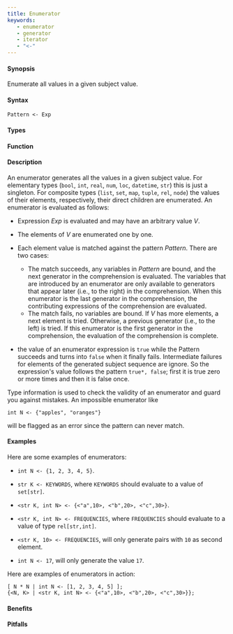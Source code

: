 ```yaml
---
title: Enumerator
keywords:
   - enumerator
   - generator
   - iterator
   - "<-"
---
```


#### Synopsis

Enumerate all values in a given subject value.

#### Syntax

`Pattern <- Exp`

#### Types

#### Function

#### Description

An enumerator generates all the values in a given subject value. 
For elementary types (`bool`, `int`, `real`, `num`, `loc`, `datetime`, `str`) this is just a singleton.
For composite types (`list`, `set`, `map`, `tuple`, `rel`, `node`) the values of their elements, 
respectively, their direct children are enumerated. An enumerator is evaluated as follows:

*  Expression _Exp_ is evaluated and may have an arbitrary value _V_.

*  The elements of _V_ are enumerated one by one.

*  Each element value is matched against the pattern _Pattern_. There are two cases:
   * The match succeeds, any variables in _Pattern_ are bound, and the next generator in the comprehension is evaluated. 
      The variables that are introduced by an enumerator are only available to generators that appear later (i.e., to the right) 
      in the comprehension. When this enumerator is the last generator in the comprehension,
      the contributing expressions of the comprehension are evaluated.
   * The match fails, no variables are bound. If _V_ has more elements, a next element is tried. 
      Otherwise, a previous generator (i.e., to the left) is tried. If this enumerator is the first generator in the comprehension,
      the evaluation of the comprehension is complete.
* the value of an enumerator expression is `true` while the Pattern succeeds and turns into `false` when it finally fails. Intermediate failures for elements of the generated subject sequence are ignore. So the expression's value follows the pattern `true*, false`; first it is true zero or more times and then it is false once.

Type information is used to check the validity of an enumerator and guard you against mistakes.
An impossible enumerator like 

```rascal
int N <- {"apples", "oranges"}
```
will be flagged as an error since the pattern can never match.

#### Examples

Here are some examples of enumerators:

*  `int N <- {1, 2, 3, 4, 5}`.

*  `str K <- KEYWORDS`, where `KEYWORDS` should evaluate to a value of `set[str]`.

*  `<str K, int N> <- {<"a",10>, <"b",20>, <"c",30>}`.

*  `<str K, int N> <- FREQUENCIES`, where `FREQUENCIES` should evaluate to a value of type `rel[str,int]`.

*  `<str K, 10> <- FREQUENCIES`, will only generate pairs with `10` as second element.

*  `int N <- 17`, will only generate the value `17`.


Here are examples of enumerators in action:
```rascal-shell
[ N * N | int N <- [1, 2, 3, 4, 5] ];
{<N, K> | <str K, int N> <- {<"a",10>, <"b",20>, <"c",30>}};
```

#### Benefits

#### Pitfalls

